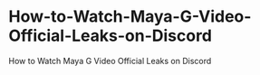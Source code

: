 # How-to-Watch-Maya-G-Video-Official-Leaks-on-Discord
How to Watch Maya G Video Official Leaks on Discord
